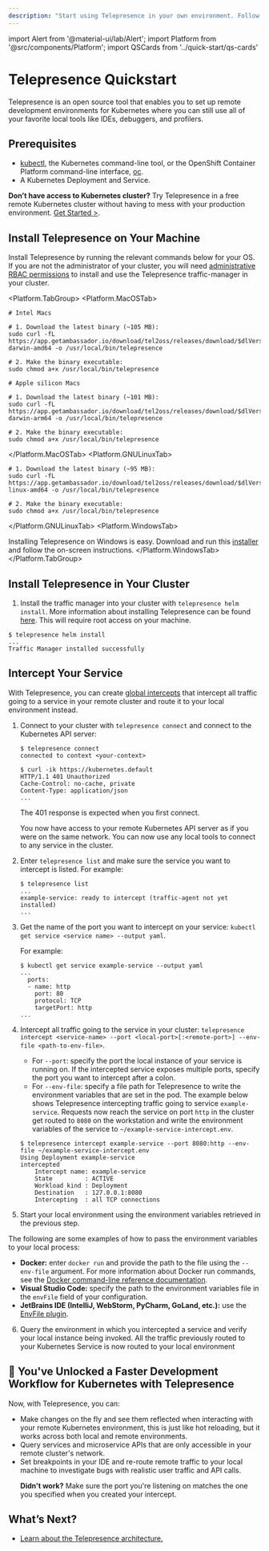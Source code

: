 ```yaml
---
description: "Start using Telepresence in your own environment. Follow these steps to intercept your service in your cluster."
---
```


import Alert from '@material-ui/lab/Alert';
import Platform from '@src/components/Platform';
import QSCards from '../quick-start/qs-cards'

# Telepresence Quickstart

Telepresence is an open source tool that enables you to set up remote development environments for Kubernetes where you can still use all of your favorite local tools like IDEs, debuggers, and profilers.

## Prerequisites

   - [kubectl](https://kubernetes.io/docs/tasks/tools/install-kubectl/), the Kubernetes command-line tool, or the OpenShift Container Platform command-line interface, [oc](https://docs.openshift.com/container-platform/4.2/cli_reference/openshift_cli/getting-started-cli.html#cli-installing-cli_cli-developer-commands).
   - A Kubernetes Deployment and Service.

   <Alert severity="info">

  **Don’t have access to Kubernetes cluster?** Try Telepresence in a free remote Kubernetes cluster without having to mess with your production environment. [Get Started >](https://app.getambassador.io/cloud/welcome?select=developer&utm_source=telepresence&utm_medium=website&utm_campaign=quickstart).

   </Alert>

## Install Telepresence on Your Machine

Install Telepresence by running the relevant commands below for your OS. If you are not the administrator of your cluster, you will need [administrative RBAC permissions](../reference/rbac/#administrating-telepresence) to install and use the Telepresence traffic-manager in your cluster.

<Platform.TabGroup>
<Platform.MacOSTab>

```shell
# Intel Macs

# 1. Download the latest binary (~105 MB):
sudo curl -fL https://app.getambassador.io/download/tel2oss/releases/download/$dlVersion$/telepresence-darwin-amd64 -o /usr/local/bin/telepresence

# 2. Make the binary executable:
sudo chmod a+x /usr/local/bin/telepresence

# Apple silicon Macs

# 1. Download the latest binary (~101 MB):
sudo curl -fL https://app.getambassador.io/download/tel2oss/releases/download/$dlVersion$/telepresence-darwin-arm64 -o /usr/local/bin/telepresence

# 2. Make the binary executable:
sudo chmod a+x /usr/local/bin/telepresence
```

</Platform.MacOSTab>
<Platform.GNULinuxTab>

```shell
# 1. Download the latest binary (~95 MB):
sudo curl -fL https://app.getambassador.io/download/tel2oss/releases/download/$dlVersion$/telepresence-linux-amd64 -o /usr/local/bin/telepresence

# 2. Make the binary executable:
sudo chmod a+x /usr/local/bin/telepresence
```

</Platform.GNULinuxTab>
<Platform.WindowsTab>

Installing Telepresence on Windows is easy. Download and run this [installer](https://app.getambassador.io/download/tel2oss/releases/download/$dlVersion$/telepresence-windows-amd64.exe) and follow the on-screen instructions.
</Platform.WindowsTab>
</Platform.TabGroup>

## Install Telepresence in Your Cluster

1. Install the traffic manager into your cluster with `telepresence helm install`. More information about installing Telepresence can be found [here](../install/manager). This will require root access on your machine.

```
$ telepresence helm install
...
Traffic Manager installed successfully
```

## Intercept Your Service

With Telepresence, you can create [global intercepts](../concepts/intercepts/?intercept=global) that intercept all traffic going to a service in your remote cluster and route it to your local environment instead.

1. Connect to your cluster with `telepresence connect` and connect to the Kubernetes API server:

   ```
   $ telepresence connect
   connected to context <your-context>

   ```

   ```console
   $ curl -ik https://kubernetes.default
   HTTP/1.1 401 Unauthorized
   Cache-Control: no-cache, private
   Content-Type: application/json
   ...

   ```

   <Alert>
    The 401 response is expected when you first connect.
   </Alert>

   You now have access to your remote Kubernetes API server as if you were on the same network. You can now use any local tools to connect to any service in the cluster.

2. Enter `telepresence list` and make sure the service you want to intercept is listed. For example:

   ```
   $ telepresence list
   ...
   example-service: ready to intercept (traffic-agent not yet installed)
   ...
   ```

3. Get the name of the port you want to intercept on your service:
   `kubectl get service <service name> --output yaml`.

   For example:

   ```console
   $ kubectl get service example-service --output yaml
   ...
     ports:
     - name: http
       port: 80
       protocol: TCP
       targetPort: http
   ...
   ```

4. Intercept all traffic going to the service in your cluster:
   `telepresence intercept <service-name> --port <local-port>[:<remote-port>] --env-file <path-to-env-file>`.

   - For `--port`: specify the port the local instance of your service is running on. If the intercepted service exposes multiple ports, specify the port you want to intercept after a colon.
   - For `--env-file`: specify a file path for Telepresence to write the environment variables that are set in the pod.
     The example below shows Telepresence intercepting traffic going to service `example-service`. Requests now reach the service on port `http` in the cluster get routed to `8080` on the workstation and write the environment variables of the service to `~/example-service-intercept.env`.

   ```
   $ telepresence intercept example-service --port 8080:http --env-file ~/example-service-intercept.env
   Using Deployment example-service
   intercepted
       Intercept name: example-service
       State         : ACTIVE
       Workload kind : Deployment
       Destination   : 127.0.0.1:8080
       Intercepting  : all TCP connections
   ```

5. <a name="start-local-instance"></a>Start your local environment using the environment variables retrieved in the previous step.

The following are some examples of how to pass the environment variables to your local process:

- **Docker:** enter `docker run` and provide the path to the file using the `--env-file` argument. For more information about Docker run commands, see the [Docker command-line reference documentation](https://docs.docker.com/engine/reference/commandline/run/#env).
- **Visual Studio Code:** specify the path to the environment variables file in the `envFile` field of your configuration.
- **JetBrains IDE (IntelliJ, WebStorm, PyCharm, GoLand, etc.):** use the [EnvFile plugin](https://plugins.jetbrains.com/plugin/7861-envfile).

6. Query the environment in which you intercepted a service and verify your local instance being invoked.
   All the traffic previously routed to your Kubernetes Service is now routed to your local environment

## 🎉 You've Unlocked a Faster Development Workflow for Kubernetes with Telepresence

Now, with Telepresence, you can:

- <div>
   Make changes on the fly and see them reflected when interacting with your remote Kubernetes environment, this is just like hot reloading, but it works across both local and remote environments.
  </div>
- <div>Query services and microservice APIs that are only accessible in your remote cluster's network.</div>
- <div>Set breakpoints in your IDE and re-route remote traffic to your local machine to investigate bugs with realistic user traffic and API calls.</div>

   <Alert severity="info">

  **Didn't work?** Make sure the port you're listening on matches the one you specified when you created your intercept.

   </Alert>

## What’s Next?
- [Learn about the Telepresence architecture.](../reference/architecture)

<img referrerpolicy="no-referrer-when-downgrade" src="https://static.scarf.sh/a.png?x-pxid=d842651a-2e4d-465a-98e1-4808722c01ab" alt="" style="max-width:1px;"/>
